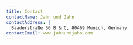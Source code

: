 ```yaml
---
title: Contact
contactName: Jahn und Jahn
contactAddress: |
  Baaderstraße 56 B & C, 80469 Munich, Germany
contactEmail: www.jahnundjahn.com
---
```

